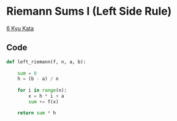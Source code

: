 # Riemann Sums I (Left Side Rule)

[6 Kyu Kata](https://www.codewars.com/kata/5562ab5d6dca8009f7000050)

## Code

```python
def left_riemann(f, n, a, b):
    
    sum = 0
    h = (b - a) / n
    
    for i in range(n):
        x = h * i + a
        sum += f(x)

    return sum * h
```

